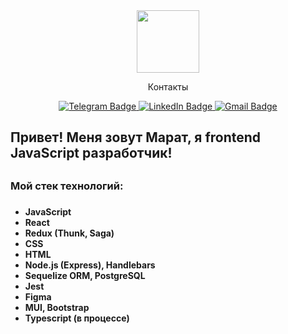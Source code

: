<div id="header" align="center">
  <img src="https://media.giphy.com/media/M9gbBd9nbDrOTu1Mqx/giphy.gif" width="100"/>
</div>
<div id="badges" align="center">
<p>Контакты<p>
  <a href="http://t.me/MaratEsiev">
    <img src="https://img.shields.io/badge/Telegram-blue?style=for-the-badge&logo=telegram&logoColor=white" alt="Telegram Badge"/>
  </a>
  <a href="your-linkedin-URL">
    <img src="https://img.shields.io/badge/LinkedIn-green?style=for-the-badge&logo=linkedin&logoColor=white" alt="LinkedIn Badge"/>
  </a>
  <a href=mailto:marik744056@gmail.com?subject="текст темы">
    <img src="https://img.shields.io/badge/Gmail-red?style=for-the-badge&logo=gmail&logoColor=white" alt="Gmail Badge"/>
  </a>
</div>

<h2>Привет! Меня зовут Марат, я frontend JavaScript разработчик!<h2>
<h3>Мой стек технологий:<br><h3>
<h4>
<ul>
<li>JavaScript</li>
<li>React</li>
<li>Redux (Thunk, Saga)</li>
<li>CSS</li>
<li>HTML</li>
<li>Node.js (Express), Handlebars</li>
<li>Sequelize ORM, PostgreSQL</li>
<li>Jest</li>
<li>Figma</li>
<li>MUI, Bootstrap</li>
<li>Typescript (в процессе)</li>
</ul><h4>

